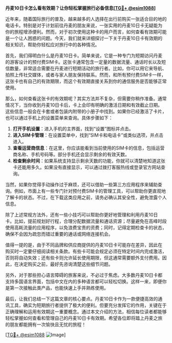 **丹麦10日卡怎么看有效期？让你轻松掌握旅行必备信息[[TG💪+ @esim1088](https://t.me/s/esim1088)]**

近年来，随着国际旅行的普及，越来越多的人选择在出行前购买一张适合目的地的电话卡。特别是对于计划前往丹麦的朋友来说，一张实用的丹麦10日卡无疑能为你的旅程增添便利。然而，对于初次使用这种卡的用户而言，如何查看有效期可能是一个让人困惑的问题。今天，我们就来详细探讨一下关于丹麦10日卡有效期的相关知识，帮助你轻松应对旅行中的各种情况。

首先，我们得明白什么是丹麦10日卡。简单来说，它是一种专门为短期访问丹麦的游客设计的预付费SIM卡。这张卡通常包含一定量的数据流量、通话时长以及短信数量，非常适合需要在丹麦进行短期活动的旅行者。比如，你可以用它来导航、拍照上传社交媒体，或者与家人朋友保持联系。然而，和所有预付费SIM卡一样，这张卡也有自己的有效期限，而这个有效期直接关系到你的通信服务是否能够正常使用。

那么，如何查看这张卡的有效期呢？其实方法并不复杂，但需要你稍作准备。通常情况下，当你收到丹麦10日卡后，卡上会印有明确的激活日期和有效截止日期。这些信息一般会在卡套或者包装内附带的小册子中找到。如果你已经激活了卡片，也可以通过手机上的设置菜单来查询。具体步骤如下：

1. **打开手机设置**：进入手机的主界面，找到“设置”图标并点击。
2. **进入SIM卡管理**：在设置菜单中，找到“SIM卡和电话卡”或类似选项，并点击进入。
3. **查看运营商信息**：在这里，你应该能看到当前使用的SIM卡的信息，包括运营商名称、手机号码等。部分手机还会显示剩余的有效天数。
4. **检查剩余时间**：如果系统支持显示剩余天数的功能，你就可以清楚地知道这张卡还能用多久。如果没有直接显示，可以通过拨打客服热线或登录官方网站查询。

当然，如果你觉得手动操作过于麻烦，还可以借助一些第三方应用程序来辅助查询。例如，市面上有一些专门针对预付费SIM卡的管理工具，可以帮助你更直观地了解卡的状态。不过，在下载这类应用之前，请务必确认其安全性，避免泄露个人信息。

除了上述常规方法外，还有一些小技巧可以帮助你更好地管理和利用丹麦10日卡。比如，提前规划好行程，合理分配数据流量和通话资源；尽量避免在高峰时段使用高耗流量的应用程序，以免浪费宝贵的资费；同时，记得定期检查卡的状态，确保不会因为疏忽而错过重要的通话或网络连接机会。

值得一提的是，由于不同品牌和供应商提供的丹麦10日卡可能存在差异，因此在购买时一定要仔细阅读相关条款。有些卡可能会规定必须在特定时间内完成激活，否则将自动失效；还有些卡则允许延长使用期限，但这通常需要额外支付费用。因此，在决定购买之前，最好先咨询清楚这些细节问题。

另外，对于那些担心语言障碍的旅客来说，不必过于焦虑。大多数丹麦10日卡都支持多国语言界面，包括中文在内的多种语言都可以轻松切换。这样一来，即便你是第一次接触此类产品，也能快速上手并熟练使用。

最后，让我们总结一下这篇文章的核心要点。丹麦10日卡作为一款便捷高效的通讯工具，确实为短期旅行者提供了极大的便利。但要充分发挥它的作用，关键在于正确理解和运用有效期这一重要概念。通过本文介绍的方法，相信每位读者都能够轻松掌握如何查看和管理自己的丹麦10日卡有效期。希望各位即将踏上丹麦之旅的朋友都能拥有一次愉快且无忧的旅程！

[[TG💪+ @esim1088](https://t.me/s/esim1088) ![Image](https://i.postimg.cc/4NQfJmqS/Snipaste-2025-05-13-00-14-12.png)]